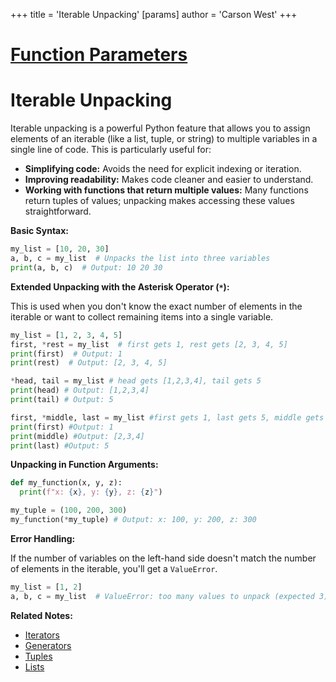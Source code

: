 +++
 title = 'Iterable Unpacking'
[params]
	author = 'Carson West'
+++
# [Function Parameters](./../function-parameters/)
# Iterable Unpacking

Iterable unpacking is a powerful Python feature that allows you to assign elements of an iterable (like a list, tuple, or string) to multiple variables in a single line of code.  This is particularly useful for:

* **Simplifying code:**  Avoids the need for explicit indexing or iteration.
* **Improving readability:** Makes code cleaner and easier to understand.
* **Working with functions that return multiple values:**  Many functions return tuples of values; unpacking makes accessing these values straightforward.


**Basic Syntax:**

```python
my_list = [10, 20, 30]
a, b, c = my_list  # Unpacks the list into three variables
print(a, b, c)  # Output: 10 20 30
```

**Extended Unpacking with the Asterisk Operator (`*`):**

This is used when you don't know the exact number of elements in the iterable or want to collect remaining items into a single variable.

```python
my_list = [1, 2, 3, 4, 5]
first, *rest = my_list  # first gets 1, rest gets [2, 3, 4, 5]
print(first)  # Output: 1
print(rest)  # Output: [2, 3, 4, 5]

*head, tail = my_list # head gets [1,2,3,4], tail gets 5
print(head) # Output: [1,2,3,4]
print(tail) # Output: 5

first, *middle, last = my_list #first gets 1, last gets 5, middle gets [2,3,4]
print(first) #Output: 1
print(middle) #Output: [2,3,4]
print(last) #Output: 5

```


**Unpacking in Function Arguments:**

```python
def my_function(x, y, z):
  print(f"x: {x}, y: {y}, z: {z}")

my_tuple = (100, 200, 300)
my_function(*my_tuple) # Output: x: 100, y: 200, z: 300
```

**Error Handling:**

If the number of variables on the left-hand side doesn't match the number of elements in the iterable, you'll get a `ValueError`.

```python
my_list = [1, 2]
a, b, c = my_list  # ValueError: too many values to unpack (expected 3)
```


**Related Notes:**

* [Iterators](./../iterators/)
* [Generators](./../generators/)
* [Tuples](./../tuples/)
* [Lists](./../lists/)


